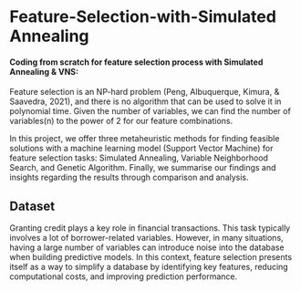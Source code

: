 # Feature-Selection-with-Simulated Annealing

#### Coding from scratch for feature selection process with Simulated Annealing & VNS:

Feature selection is an NP-hard problem (Peng, Albuquerque, Kimura, & Saavedra, 2021), and there is no algorithm that can be used to solve it in polynomial time. Given the number of variables, we can find the number of variables(n) to the power of 2 for our feature combinations.

In this project, we offer three metaheuristic methods for finding feasible solutions with a machine learning model (Support Vector Machine) for feature selection tasks: Simulated Annealing, Variable Neighborhood Search, and Genetic Algorithm. Finally, we summarise our findings and insights regarding the results through comparison and analysis.

## Dataset
Granting credit plays a key role in financial transactions. This task typically involves a lot of borrower-related variables. However, in many situations, having a large number of variables can introduce noise into the database when building predictive models. In this context, feature selection presents itself as a way to simplify a database by identifying key features, reducing computational costs, and improving prediction performance. 
